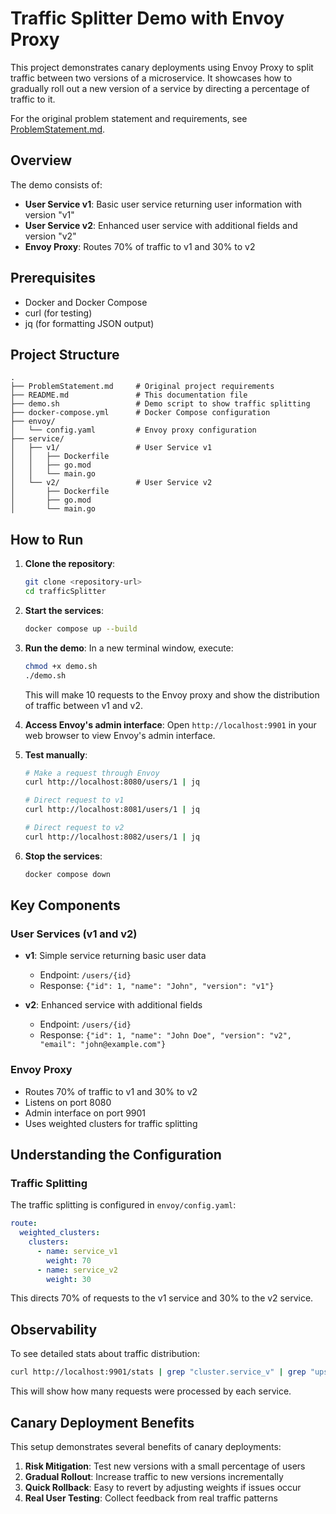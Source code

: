 # Traffic Splitter Demo with Envoy Proxy

This project demonstrates canary deployments using Envoy Proxy to split traffic between two versions of a microservice. It showcases how to gradually roll out a new version of a service by directing a percentage of traffic to it.

For the original problem statement and requirements, see [ProblemStatement.md](ProblemStatement.md).

## Overview

The demo consists of:

- **User Service v1**: Basic user service returning user information with version "v1"
- **User Service v2**: Enhanced user service with additional fields and version "v2"
- **Envoy Proxy**: Routes 70% of traffic to v1 and 30% to v2

## Prerequisites

- Docker and Docker Compose
- curl (for testing)
- jq (for formatting JSON output)

## Project Structure

```
.
├── ProblemStatement.md     # Original project requirements
├── README.md               # This documentation file
├── demo.sh                 # Demo script to show traffic splitting
├── docker-compose.yml      # Docker Compose configuration
├── envoy/
│   └── config.yaml         # Envoy proxy configuration
├── service/
│   ├── v1/                 # User Service v1
│   │   ├── Dockerfile
│   │   ├── go.mod
│   │   └── main.go
│   └── v2/                 # User Service v2
│       ├── Dockerfile
│       ├── go.mod
│       └── main.go
```

## How to Run

1. **Clone the repository**:
   ```bash
   git clone <repository-url>
   cd trafficSplitter
   ```

2. **Start the services**:
   ```bash
   docker compose up --build
   ```

3. **Run the demo**:
   In a new terminal window, execute:
   ```bash
   chmod +x demo.sh
   ./demo.sh
   ```
   
   This will make 10 requests to the Envoy proxy and show the distribution of traffic between v1 and v2.

4. **Access Envoy's admin interface**:
   Open `http://localhost:9901` in your web browser to view Envoy's admin interface.

5. **Test manually**:
   ```bash
   # Make a request through Envoy
   curl http://localhost:8080/users/1 | jq
   
   # Direct request to v1
   curl http://localhost:8081/users/1 | jq
   
   # Direct request to v2
   curl http://localhost:8082/users/1 | jq
   ```

6. **Stop the services**:
   ```bash
   docker compose down
   ```

## Key Components

### User Services (v1 and v2)

- **v1**: Simple service returning basic user data
  - Endpoint: `/users/{id}`
  - Response: `{"id": 1, "name": "John", "version": "v1"}`

- **v2**: Enhanced service with additional fields
  - Endpoint: `/users/{id}`
  - Response: `{"id": 1, "name": "John Doe", "version": "v2", "email": "john@example.com"}`

### Envoy Proxy

- Routes 70% of traffic to v1 and 30% to v2
- Listens on port 8080
- Admin interface on port 9901
- Uses weighted clusters for traffic splitting

## Understanding the Configuration

### Traffic Splitting

The traffic splitting is configured in `envoy/config.yaml`:

```yaml
route:
  weighted_clusters:
    clusters:
      - name: service_v1
        weight: 70
      - name: service_v2
        weight: 30
```

This directs 70% of requests to the v1 service and 30% to the v2 service.

## Observability

To see detailed stats about traffic distribution:

```bash
curl http://localhost:9901/stats | grep "cluster.service_v" | grep "upstream_rq_completed"
```

This will show how many requests were processed by each service.

## Canary Deployment Benefits

This setup demonstrates several benefits of canary deployments:

1. **Risk Mitigation**: Test new versions with a small percentage of users
2. **Gradual Rollout**: Increase traffic to new versions incrementally
3. **Quick Rollback**: Easy to revert by adjusting weights if issues occur
4. **Real User Testing**: Collect feedback from real traffic patterns